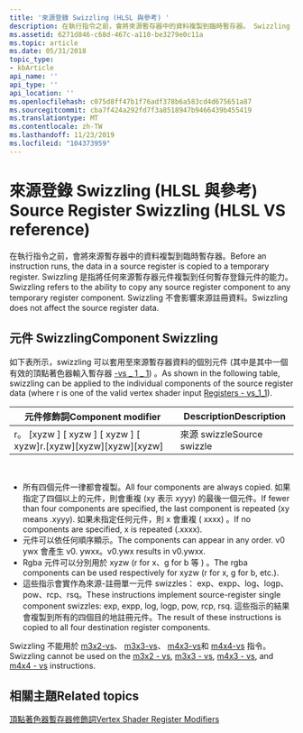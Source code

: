 ```yaml
---
title: '來源登錄 Swizzling (HLSL 與參考) '
description: 在執行指令之前，會將來源暫存器中的資料複製到臨時暫存器。 Swizzling 是指將任何來源暫存器元件複製到任何暫存登錄元件的能力。 Swizzling 不會影響來源註冊資料。
ms.assetid: 6271d846-c68d-467c-a110-be3279e0c11a
ms.topic: article
ms.date: 05/31/2018
topic_type:
- kbArticle
api_name: ''
api_type: ''
api_location: ''
ms.openlocfilehash: c075d8ff47b1f76adf378b6a583cd4d675651a87
ms.sourcegitcommit: cba7f424a292fd7f3a8518947b9466439b455419
ms.translationtype: MT
ms.contentlocale: zh-TW
ms.lasthandoff: 11/23/2019
ms.locfileid: "104373959"
---
```

# <a name="source-register-swizzling-hlsl-vs-reference"></a><span data-ttu-id="2bbb2-105">來源登錄 Swizzling (HLSL 與參考) </span><span class="sxs-lookup"><span data-stu-id="2bbb2-105">Source Register Swizzling (HLSL VS reference)</span></span>

<span data-ttu-id="2bbb2-106">在執行指令之前，會將來源暫存器中的資料複製到臨時暫存器。</span><span class="sxs-lookup"><span data-stu-id="2bbb2-106">Before an instruction runs, the data in a source register is copied to a temporary register.</span></span> <span data-ttu-id="2bbb2-107">Swizzling 是指將任何來源暫存器元件複製到任何暫存登錄元件的能力。</span><span class="sxs-lookup"><span data-stu-id="2bbb2-107">Swizzling refers to the ability to copy any source register component to any temporary register component.</span></span> <span data-ttu-id="2bbb2-108">Swizzling 不會影響來源註冊資料。</span><span class="sxs-lookup"><span data-stu-id="2bbb2-108">Swizzling does not affect the source register data.</span></span>

## <a name="component-swizzling"></a><span data-ttu-id="2bbb2-109">元件 Swizzling</span><span class="sxs-lookup"><span data-stu-id="2bbb2-109">Component Swizzling</span></span>

<span data-ttu-id="2bbb2-110">如下表所示，swizzling 可以套用至來源暫存器資料的個別元件 (其中是其中一個有效的頂點著色器輸入暫存器 [-vs \_ 1 \_ 1](dx9-graphics-reference-asm-vs-registers-vs-1-1.md)) 。</span><span class="sxs-lookup"><span data-stu-id="2bbb2-110">As shown in the following table, swizzling can be applied to the individual components of the source register data (where r is one of the valid vertex shader input [Registers - vs\_1\_1](dx9-graphics-reference-asm-vs-registers-vs-1-1.md)).</span></span>



| <span data-ttu-id="2bbb2-111">元件修飾詞</span><span class="sxs-lookup"><span data-stu-id="2bbb2-111">Component modifier</span></span>                 | <span data-ttu-id="2bbb2-112">Description</span><span class="sxs-lookup"><span data-stu-id="2bbb2-112">Description</span></span>    |
|------------------------------------|----------------|
| <span data-ttu-id="2bbb2-113">r。 \[xyzw \] \[ xyzw \] \[ xyzw \] \[ xyzw\]</span><span class="sxs-lookup"><span data-stu-id="2bbb2-113">r.\[xyzw\]\[xyzw\]\[xyzw\]\[xyzw\]</span></span> | <span data-ttu-id="2bbb2-114">來源 swizzle</span><span class="sxs-lookup"><span data-stu-id="2bbb2-114">Source swizzle</span></span> |



 

-   <span data-ttu-id="2bbb2-115">所有四個元件一律都會複製。</span><span class="sxs-lookup"><span data-stu-id="2bbb2-115">All four components are always copied.</span></span> <span data-ttu-id="2bbb2-116">如果指定了四個以上的元件，則會重複 (xy 表示 xyyy) 的最後一個元件。</span><span class="sxs-lookup"><span data-stu-id="2bbb2-116">If fewer than four components are specified, the last component is repeated (xy means .xyyy).</span></span> <span data-ttu-id="2bbb2-117">如果未指定任何元件，則 x 會重複 ( xxxx) 。</span><span class="sxs-lookup"><span data-stu-id="2bbb2-117">If no components are specified, x is repeated (.xxxx).</span></span>
-   <span data-ttu-id="2bbb2-118">元件可以依任何順序顯示。</span><span class="sxs-lookup"><span data-stu-id="2bbb2-118">The components can appear in any order.</span></span> <span data-ttu-id="2bbb2-119">v0 ywx 會產生 v0. ywxx。</span><span class="sxs-lookup"><span data-stu-id="2bbb2-119">v0.ywx results in v0.ywxx.</span></span>
-   <span data-ttu-id="2bbb2-120">Rgba 元件可以分別用於 xyzw (r for x、g for b 等 ) 。</span><span class="sxs-lookup"><span data-stu-id="2bbb2-120">The rgba components can be used respectively for xyzw (r for x, g for b, etc.).</span></span>
-   <span data-ttu-id="2bbb2-121">這些指示會實作為來源-註冊單一元件 swizzles： exp、expp、log、logp、pow、rcp、rsq。</span><span class="sxs-lookup"><span data-stu-id="2bbb2-121">These instructions implement source-register single component swizzles: exp, expp, log, logp, pow, rcp, rsq.</span></span> <span data-ttu-id="2bbb2-122">這些指示的結果會複製到所有的四個目的地註冊元件。</span><span class="sxs-lookup"><span data-stu-id="2bbb2-122">The result of these instructions is copied to all four destination register components.</span></span>

<span data-ttu-id="2bbb2-123">Swizzling 不能用於 [m3x2-vs](m3x2---vs.md)、 [m3x3-vs](m3x3---vs.md)、 [m4x3-vs](m4x3---vs.md)和 [m4x4-vs](m4x4---vs.md) 指令。</span><span class="sxs-lookup"><span data-stu-id="2bbb2-123">Swizzling cannot be used on the [m3x2 - vs](m3x2---vs.md), [m3x3 - vs](m3x3---vs.md), [m4x3 - vs](m4x3---vs.md), and [m4x4 - vs](m4x4---vs.md) instructions.</span></span>

## <a name="related-topics"></a><span data-ttu-id="2bbb2-124">相關主題</span><span class="sxs-lookup"><span data-stu-id="2bbb2-124">Related topics</span></span>

<dl> <dt>

[<span data-ttu-id="2bbb2-125">頂點著色器暫存器修飾詞</span><span class="sxs-lookup"><span data-stu-id="2bbb2-125">Vertex Shader Register Modifiers</span></span>](dx9-graphics-reference-asm-vs-registers-modifiers.md)
</dt> </dl>

 

 




